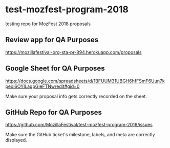 # test-mozfest-program-2018
testing repo for MozFest 2018 proposals

## Review app for QA Purposes

https://mozillafestival-org-sta-pr-894.herokuapp.com/proposals

## Google Sheet for QA Purposes

https://docs.google.com/spreadsheets/d/1BFUUM31UBGH6hfFSmF6Uun7kpeoi6OYlLagpGieFTNw/edit#gid=0

Make sure your proposal info gets correctly recorded on the sheet.

## GitHub Repo for QA Purposes

https://github.com/MozillaFestival/test-mozfest-program-2018/issues

Make sure the GitHub ticket's milestone, labels, and meta are correctly displayed.
